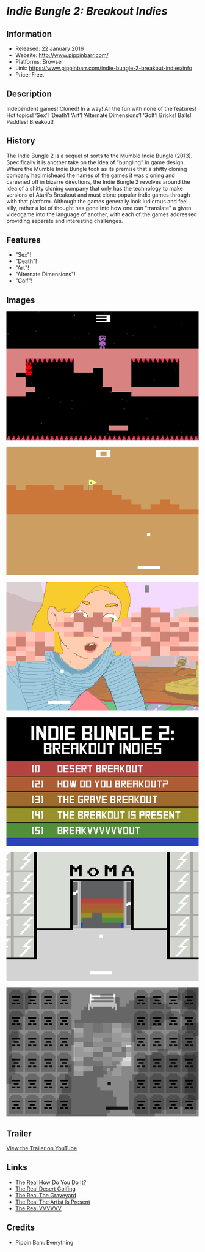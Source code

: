 # *Indie Bungle 2: Breakout Indies*

## Information
* Released: 22 January 2016
* Website: http://www.pippinbarr.com/
* Platforms: Browser
* Link: https://www.pippinbarr.com/indie-bungle-2-breakout-indies/info
* Price: Free.

## Description
Independent games! Cloned! In a way! All the fun with none of the features! Hot topics! ‘Sex’! ‘Death’! ‘Art’! ‘Alternate Dimensions’! ‘Golf’! Bricks! Balls! Paddles! Breakout!

## History
The Indie Bungle 2 is a sequel of sorts to the Mumble Indie Bungle (2013). Specifically it is another take on the idea of "bungling" in game design. Where the Mumble Indie Bungle took as its premise that a shitty cloning company had misheard the names of the games it was cloning and careened off in bizarre directions, the Indie Bungle 2 revolves around the idea of a shitty cloning company that only has the technology to make versions of Atari's Breakout and must clone popular indie games through with that platform. Although the games generally look ludicrous and feel silly, rather a lot of thought has gone into how one can "translate" a given videogame into the language of another, with each of the games addressed providing separate and interesting challenges.

## Features
* "Sex"!
* "Death"!
* "Art"!
* "Alternate Dimensions"!
* "Golf"!

## Images
![](images/breakvvvvvvout.png)

![](images/desert-breakout.png)

![](images/how-do-you-breakout.png)

![](images/indie-bungle-2.png)

![](images/the-breakout-is-present.png)

![](images/the-grave-breakout.png)

## Trailer
[View the Trailer on YouTube](https://www.youtube.com/watch?v=Ph45_48kVts)

## Links
* [The Real How Do You Do It?](http://ninasays.so/howdoyoudoit)
* [The Real Desert Golfing](http://desertgolfing.captain-games.com)
* [The Real The Graveyard](http://tale-of-tales.com/TheGraveyard)
* [The Real The Artist Is Present](http://www.pippinbarr.com/the-artist-is-present/info)
* [The Real VVVVVV](http://thelettervsixtim.es)

## Credits
* Pippin Barr: Everything
